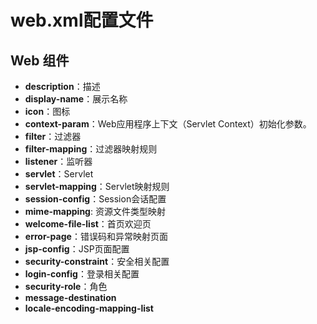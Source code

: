 # web.xml配置文件

## Web 组件

- **description**：描述
- **display-name**：展示名称
- **icon**：图标
- **context-param**：Web应用程序上下文（Servlet Context）初始化参数。
- **filter**：过滤器
- **filter-mapping**：过滤器映射规则
- **listener**：监听器
- **servlet**：Servlet
- **servlet-mapping**：Servlet映射规则
- **session-config**：Session会话配置
- **mime-mapping**: 资源文件类型映射
- **welcome-file-list**：首页欢迎页
- **error-page**：错误码和异常映射页面
- **jsp-config**：JSP页面配置
- **security-constraint**：安全相关配置
- **login-config**：登录相关配置
- **security-role**：角色
- **message-destination**
- **locale-encoding-mapping-list**
